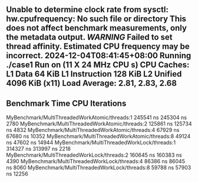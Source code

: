 Unable to determine clock rate from sysctl: hw.cpufrequency: No such file or directory
This does not affect benchmark measurements, only the metadata output.
***WARNING*** Failed to set thread affinity. Estimated CPU frequency may be incorrect.
2024-12-04T08:41:45+08:00
Running ./case1
Run on (11 X 24 MHz CPU s)
CPU Caches:
  L1 Data 64 KiB
  L1 Instruction 128 KiB
  L2 Unified 4096 KiB (x11)
Load Average: 2.81, 2.83, 2.68
----------------------------------------------------------------------------------------
Benchmark                                              Time             CPU   Iterations
----------------------------------------------------------------------------------------
MyBenchmark/MultiThreadedWorkAtomic/threads:1     245541 ns       245304 ns         2780
MyBenchmark/MultiThreadedWorkAtomic/threads:2     125861 ns       125734 ns         4832
MyBenchmark/MultiThreadedWorkAtomic/threads:4      67929 ns        67680 ns        10352
MyBenchmark/MultiThreadedWorkAtomic/threads:8      49124 ns        47602 ns        14944
MyBenchmark/MultiThreadedWorkLock/threads:1       314327 ns       313997 ns         2218
MyBenchmark/MultiThreadedWorkLock/threads:2       160645 ns       160383 ns         4390
MyBenchmark/MultiThreadedWorkLock/threads:4        86386 ns        86045 ns         8060
MyBenchmark/MultiThreadedWorkLock/threads:8        59788 ns        57903 ns        12256
